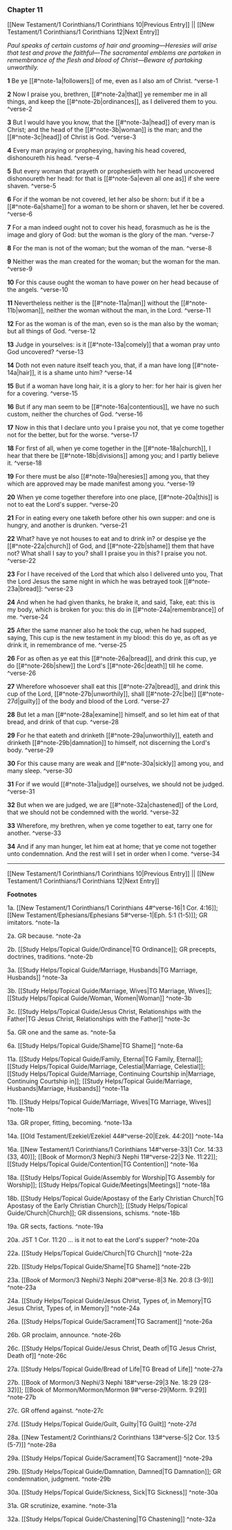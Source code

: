 ### Chapter 11

[[New Testament/1 Corinthians/1 Corinthians 10|Previous Entry]]  ||  [[New Testament/1 Corinthians/1 Corinthians 12|Next Entry]]

*Paul speaks of certain customs of hair and grooming—Heresies will arise that test and prove the faithful—The sacramental emblems are partaken in remembrance of the flesh and blood of Christ—Beware of partaking unworthily.*

**1**  Be ye [[#^note-1a|followers]] of me, even as I also am of Christ. ^verse-1

**2**  Now I praise you, brethren, [[#^note-2a|that]] ye remember me in all things, and keep the [[#^note-2b|ordinances]], as I delivered them to you. ^verse-2

**3**  But I would have you know, that the [[#^note-3a|head]] of every man is Christ; and the head of the [[#^note-3b|woman]] is the man; and the [[#^note-3c|head]] of Christ is God. ^verse-3

**4**  Every man praying or prophesying, having his head covered, dishonoureth his head. ^verse-4

**5**  But every woman that prayeth or prophesieth with her head uncovered dishonoureth her head: for that is [[#^note-5a|even all one as]] if she were shaven. ^verse-5

**6**  For if the woman be not covered, let her also be shorn: but if it be a [[#^note-6a|shame]] for a woman to be shorn or shaven, let her be covered. ^verse-6

**7**  For a man indeed ought not to cover his head, forasmuch as he is the image and glory of God: but the woman is the glory of the man. ^verse-7

**8**  For the man is not of the woman; but the woman of the man. ^verse-8

**9**  Neither was the man created for the woman; but the woman for the man. ^verse-9

**10**  For this cause ought the woman to have power on her head because of the angels. ^verse-10

**11**  Nevertheless neither is the [[#^note-11a|man]] without the [[#^note-11b|woman]], neither the woman without the man, in the Lord. ^verse-11

**12**  For as the woman is of the man, even so is the man also by the woman; but all things of God. ^verse-12

**13**  Judge in yourselves: is it [[#^note-13a|comely]] that a woman pray unto God uncovered? ^verse-13

**14**  Doth not even nature itself teach you, that, if a man have long [[#^note-14a|hair]], it is a shame unto him? ^verse-14

**15**  But if a woman have long hair, it is a glory to her: for her hair is given her for a covering. ^verse-15

**16**  But if any man seem to be [[#^note-16a|contentious]], we have no such custom, neither the churches of God. ^verse-16

**17**  Now in this that I declare unto you I praise you not, that ye come together not for the better, but for the worse. ^verse-17

**18**  For first of all, when ye come together in the [[#^note-18a|church]], I hear that there be [[#^note-18b|divisions]] among you; and I partly believe it. ^verse-18

**19**  For there must be also [[#^note-19a|heresies]] among you, that they which are approved may be made manifest among you. ^verse-19

**20**  When ye come together therefore into one place, [[#^note-20a|this]] is not to eat the Lord's supper. ^verse-20

**21**  For in eating every one taketh before other his own supper: and one is hungry, and another is drunken. ^verse-21

**22**  What? have ye not houses to eat and to drink in? or despise ye the [[#^note-22a|church]] of God, and [[#^note-22b|shame]] them that have not? What shall I say to you? shall I praise you in this? I praise you not. ^verse-22

**23**  For I have received of the Lord that which also I delivered unto you, That the Lord Jesus the same night in which he was betrayed took [[#^note-23a|bread]]: ^verse-23

**24**  And when he had given thanks, he brake it, and said, Take, eat: this is my body, which is broken for you: this do in [[#^note-24a|remembrance]] of me. ^verse-24

**25**  After the same manner also he took the cup, when he had supped, saying, This cup is the new testament in my blood: this do ye, as oft as ye drink it, in remembrance of me. ^verse-25

**26**  For as often as ye eat this [[#^note-26a|bread]], and drink this cup, ye do [[#^note-26b|shew]] the Lord's [[#^note-26c|death]] till he come. ^verse-26

**27**  Wherefore whosoever shall eat this [[#^note-27a|bread]], and drink this cup of the Lord, [[#^note-27b|unworthily]], shall [[#^note-27c|be]] [[#^note-27d|guilty]] of the body and blood of the Lord. ^verse-27

**28**  But let a man [[#^note-28a|examine]] himself, and so let him eat of that bread, and drink of that cup. ^verse-28

**29**  For he that eateth and drinketh [[#^note-29a|unworthily]], eateth and drinketh [[#^note-29b|damnation]] to himself, not discerning the Lord's body. ^verse-29

**30**  For this cause many are weak and [[#^note-30a|sickly]] among you, and many sleep. ^verse-30

**31**  For if we would [[#^note-31a|judge]] ourselves, we should not be judged. ^verse-31

**32**  But when we are judged, we are [[#^note-32a|chastened]] of the Lord, that we should not be condemned with the world. ^verse-32

**33**  Wherefore, my brethren, when ye come together to eat, tarry one for another. ^verse-33

**34**  And if any man hunger, let him eat at home; that ye come not together unto condemnation. And the rest will I set in order when I come. ^verse-34


---
[[New Testament/1 Corinthians/1 Corinthians 10|Previous Entry]]  ||  [[New Testament/1 Corinthians/1 Corinthians 12|Next Entry]]


**Footnotes**


1a. [[New Testament/1 Corinthians/1 Corinthians 4#^verse-16|1 Cor. 4:16]]; [[New Testament/Ephesians/Ephesians 5#^verse-1|Eph. 5:1 (1-5)]]; GR imitators.  ^note-1a

2a. GR because. ^note-2a

2b. [[Study Helps/Topical Guide/Ordinance|TG Ordinance]]; GR precepts, doctrines, traditions.  ^note-2b

3a. [[Study Helps/Topical Guide/Marriage, Husbands|TG Marriage, Husbands]] ^note-3a

3b. [[Study Helps/Topical Guide/Marriage, Wives|TG Marriage, Wives]]; [[Study Helps/Topical Guide/Woman, Women|Woman]] ^note-3b

3c. [[Study Helps/Topical Guide/Jesus Christ, Relationships with the Father|TG Jesus Christ, Relationships with the Father]] ^note-3c

5a. GR one and the same as. ^note-5a

6a. [[Study Helps/Topical Guide/Shame|TG Shame]] ^note-6a

11a. [[Study Helps/Topical Guide/Family, Eternal|TG Family, Eternal]]; [[Study Helps/Topical Guide/Marriage, Celestial|Marriage, Celestial]]; [[Study Helps/Topical Guide/Marriage, Continuing Courtship in|Marriage, Continuing Courtship in]]; [[Study Helps/Topical Guide/Marriage, Husbands|Marriage, Husbands]] ^note-11a

11b. [[Study Helps/Topical Guide/Marriage, Wives|TG Marriage, Wives]] ^note-11b

13a. GR proper, fitting, becoming. ^note-13a

14a. [[Old Testament/Ezekiel/Ezekiel 44#^verse-20|Ezek. 44:20]] ^note-14a

16a. [[New Testament/1 Corinthians/1 Corinthians 14#^verse-33|1 Cor. 14:33 (33, 40)]]; [[Book of Mormon/3 Nephi/3 Nephi 11#^verse-22|3 Ne. 11:22]]; [[Study Helps/Topical Guide/Contention|TG Contention]] ^note-16a

18a. [[Study Helps/Topical Guide/Assembly for Worship|TG Assembly for Worship]]; [[Study Helps/Topical Guide/Meetings|Meetings]] ^note-18a

18b. [[Study Helps/Topical Guide/Apostasy of the Early Christian Church|TG Apostasy of the Early Christian Church]]; [[Study Helps/Topical Guide/Church|Church]]; GR dissensions, schisms.  ^note-18b

19a. GR sects, factions. ^note-19a

20a. JST 1 Cor. 11:20 ... is it not to eat the Lord's supper? ^note-20a

22a. [[Study Helps/Topical Guide/Church|TG Church]] ^note-22a

22b. [[Study Helps/Topical Guide/Shame|TG Shame]] ^note-22b

23a. [[Book of Mormon/3 Nephi/3 Nephi 20#^verse-8|3 Ne. 20:8 (3-9)]] ^note-23a

24a. [[Study Helps/Topical Guide/Jesus Christ, Types of, in Memory|TG Jesus Christ, Types of, in Memory]] ^note-24a

26a. [[Study Helps/Topical Guide/Sacrament|TG Sacrament]] ^note-26a

26b. GR proclaim, announce. ^note-26b

26c. [[Study Helps/Topical Guide/Jesus Christ, Death of|TG Jesus Christ, Death of]] ^note-26c

27a. [[Study Helps/Topical Guide/Bread of Life|TG Bread of Life]] ^note-27a

27b. [[Book of Mormon/3 Nephi/3 Nephi 18#^verse-29|3 Ne. 18:29 (28-32)]]; [[Book of Mormon/Mormon/Mormon 9#^verse-29|Morm. 9:29]] ^note-27b

27c. GR offend against. ^note-27c

27d. [[Study Helps/Topical Guide/Guilt, Guilty|TG Guilt]] ^note-27d

28a. [[New Testament/2 Corinthians/2 Corinthians 13#^verse-5|2 Cor. 13:5 (5-7)]] ^note-28a

29a. [[Study Helps/Topical Guide/Sacrament|TG Sacrament]] ^note-29a

29b. [[Study Helps/Topical Guide/Damnation, Damned|TG Damnation]]; GR condemnation, judgment.  ^note-29b

30a. [[Study Helps/Topical Guide/Sickness, Sick|TG Sickness]] ^note-30a

31a. GR scrutinize, examine. ^note-31a

32a. [[Study Helps/Topical Guide/Chastening|TG Chastening]] ^note-32a